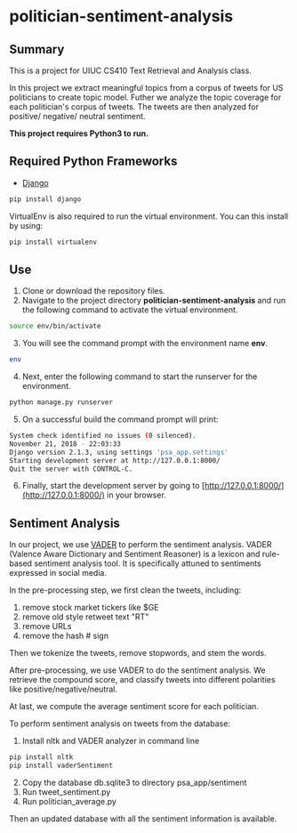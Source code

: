 # politician-sentiment-analysis

## Summary

This is a project for UIUC CS410 Text Retrieval and Analysis class.

In this project we extract meaningful topics from a corpus of tweets for US politicians to create topic model. Futher we analyze the topic coverage for each politician's corpus of tweets. The tweets are then analyzed for positive/ negative/ neutral sentiment.

**This project requires Python3 to run.**

## Required Python Frameworks

* [Django](https://www.djangoproject.com/)
```bash
pip install django
```

VirtualEnv is also required to run the virtual environment. You can this install by using:
```bash
pip install virtualenv
```

## Use

1. Clone or download the repository files.
2. Navigate to the project directory **politician-sentiment-analysis** and run the following command to activate the virtual environment.

```bash
source env/bin/activate
```

3. You will see the command prompt with the environment name **env**.

```bash
env
```

4. Next, enter the following command to start the runserver for the environment.

```bash
python manage.py runserver
```

5. On a successful build the command prompt will print:

```bash
System check identified no issues (0 silenced).
November 21, 2018 - 22:03:33
Django version 2.1.3, using settings 'psa_app.settings'
Starting development server at http://127.0.0.1:8000/
Quit the server with CONTROL-C.
```

6. Finally, start the development server by going to [http://127.0.0.1:8000/](http://127.0.0.1:8000/) in your browser.

## Sentiment Analysis

In our project, we use [VADER](https://github.com/cjhutto/vaderSentiment) to perform the sentiment analysis. VADER (Valence Aware Dictionary and Sentiment Reasoner) is a lexicon and rule-based sentiment analysis tool. It is specifically attuned to sentiments expressed in social media.

In the pre-processing step, we first clean the tweets, including:

1. remove stock market tickers like $GE
2. remove old style retweet text "RT"
3. remove URLs
4. remove the hash # sign

Then we tokenize the tweets, remove stopwords, and stem the words.

After pre-processing, we use VADER to do the sentiment analysis. We retrieve the compound score, and classify tweets into different polarities like positive/negative/neutral.

At last, we compute the average sentiment score for each politician. 



To perform sentiment analysis on tweets from the database:

1. Install nltk and VADER analyzer in command line

```bash
pip install nltk
pip install vaderSentiment
```

2. Copy the database db.sqlite3 to directory psa_app/sentiment
3. Run tweet_sentiment.py
4. Run politician_average.py

Then an updated database with all the sentiment information is available.